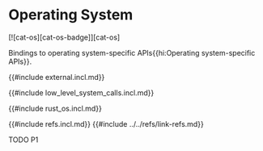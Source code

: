# Operating System

[![cat-os][cat-os-badge]][cat-os]

Bindings to operating system-specific APIs{{hi:Operating system-specific APIs}}.

{{#include external.incl.md}}

{{#include low_level_system_calls.incl.md}}

{{#include rust_os.incl.md}}

{{#include refs.incl.md}}
{{#include ../../refs/link-refs.md}}

<div class="hidden">
TODO P1
</div>
